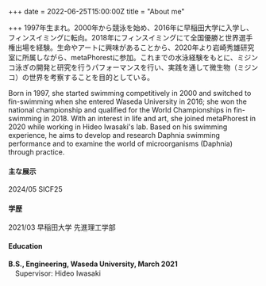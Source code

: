 +++
date = 2022-06-25T15:00:00Z
title = "About me"

+++
1997年生まれ。2000年から競泳を始め、2016年に早稲田大学に入学し、フィンスイミングに転向。2018年にフィンスイミングにて全国優勝と世界選手権出場を経験。生命やアートに興味があることから、2020年より岩崎秀雄研究室に所属しながら、metaPhorestに参加。これまでの水泳経験をもとに、ミジンコ泳ぎの開発と研究を行うパフォーマンスを行い、実践を通して微生物（ミジンコ）の世界を考察することを目的としている。

Born in 1997, she started swimming competitively in 2000 and switched to fin-swimming when she entered Waseda University in 2016; she won the national championship and qualified for the World Championships in fin-swimming in 2018. With an interest in life and art, she joined metaPhorest in 2020 while working in Hideo Iwasaki's lab. Based on his swimming experience, he aims to develop and research Daphnia swimming performance and to examine the world of microorganisms (Daphnia) through practice.

#### 主な展示
2024/05 SICF25

#### 学歴
2021/03 早稲田大学 先進理工学部

#### Education

**B.S., Engineering, Waseda University, March 2021**  
　Supervisor: Hideo Iwasaki
